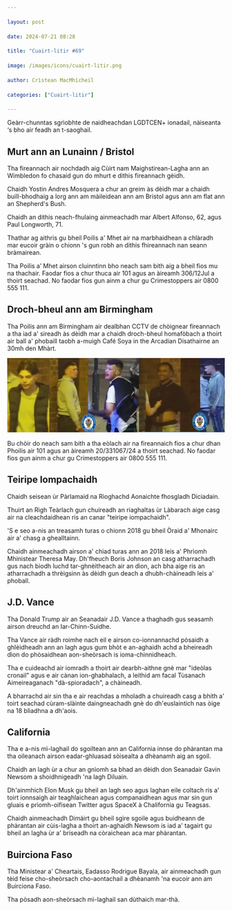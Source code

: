 ```yaml
---

layout: post

date: 2024-07-21 08:28

title: "Cuairt-litir #69"

image: /images/icons/cuairt-litir.png

author: Crìstean MacMhìcheil

categories: ["Cuairt-litir"]
  
---
```


Geàrr-chunntas sgrìobhte de naidheachdan LGDTCEN+ ionadail, nàiseanta ‘s bho air feadh an t-saoghail.

## Murt ann an Lunainn / Bristol

Tha fireannach air nochdadh aig Cùirt nam Maighstirean-Lagha ann an Wimbledon fo chasaid gun do mhurt e dithis fireannach gèidh.

Chaidh Yostin Andres Mosquera a chur an greim às dèidh mar a chaidh buill-bhodhaig a lorg ann am màileidean ann am Bristol agus ann am flat ann an Shepherd's Bush.

Chaidh an dithis neach-fhulaing ainmeachadh mar Albert Alfonso, 62, agus Paul Longworth, 71.

Thathar ag aithris gu bheil Poilis a' Mhet air na marbhaidhean a chlàradh mar eucoir gràin o chionn 's gun robh an dithis fhireannach nan seann bràmairean.

Tha Poilis a’ Mhet airson cluinntinn bho neach sam bith aig a bheil fios mu na thachair. Faodar fios a chur thuca air 101 agus an àireamh 306/12Jul a thoirt seachad. No faodar fios gun ainm a chur gu Crimestoppers air 0800 555 111.

## Droch-bheul ann am Birmingham

Tha Poilis ann am Birmingham air dealbhan CCTV de chòignear fireannach a tha iad a' sireadh às dèidh mar a chaidh droch-bheul homafòbach a thoirt air ball a' phobaill taobh a-muigh Café Soya in the Arcadian Disathairne an 30mh den Mhàrt.

![](/images/posts/2024-07-21-droch-bheul-ann-am-birmingham.jpeg)

Bu chòir do neach sam bith a tha eòlach air na fireannaich fios a chur dhan Phoilis air 101 agus an àireamh 20/331067/24 a thoirt seachad. No faodar fios gun ainm a chur gu Crimestoppers air 0800 555 111.

## Teiripe Iompachaidh

Chaidh seisean ùr Pàrlamaid na Rìoghachd Aonaichte fhosgladh Diciadain.

Thuirt an Rìgh Teàrlach gun chuireadh an riaghaltas ùr Làbarach aige casg air na cleachdaidhean ris an canar "teiripe iompachaidh".

'S e seo a-nis an treasamh turas o chionn 2018 gu bheil Òraid a' Mhonairc air a' chasg a ghealltainn.

Chaidh ainmeachadh airson a' chiad turas ann an 2018 leis a' Phrìomh Mhinistear Theresa May. Dh'fheuch Boris Johnson an casg atharrachadh gus nach biodh luchd tar-ghnèitheach air an dìon, ach bha aige ris an atharrachadh a thrèigsinn às dèidh gun deach a dhubh-chàineadh leis a' phoball.

## J.D. Vance

Tha Donald Trump air an Seanadair J.D. Vance a thaghadh gus seasamh airson dreuchd an Iar-Chinn-Suidhe.

Tha Vance air ràdh roimhe nach eil e airson co-ionnannachd pòsaidh a ghlèidheadh ann an lagh agus gum bhòt e an-aghaidh achd a bheireadh dìon do phòsaidhean aon-sheòrsach is ioma-chinnidheach.

Tha e cuideachd air iomradh a thoirt air dearbh-aithne gnè mar "ideòlas cronail" agus e air cànan ion-ghabhalach, a leithid am facal Tùsanach Aimeireaganach "dà-spioradach", a chàineadh. 

A bharrachd air sin tha e air reachdas a mholadh a chuireadh casg a bhith a' toirt seachad cùram-slàinte daingneachadh gnè do dh'euslaintich nas òige na 18 bliadhna a dh'aois.

## California

Tha e a-nis mì-laghail do sgoiltean ann an California innse do phàrantan ma tha oileanach airson eadar-ghluasad sòisealta a dhèanamh aig an sgoil.

Chaidh an lagh ùr a chur an gnìomh sa bhad an dèidh don Seanadair Gavin Newsom a shoidhnigeadh 'na lagh Diluain.

Dh'ainmhich Elon Musk gu bheil an lagh seo agus laghan eile coltach ris a' toirt ionnsaigh air teaghlaichean agus companaidhean agus mar sin gun gluais e prìomh-oifisean Twitter agus SpaceX à Chalifornia gu Teagsas.

Chaidh ainmeachadh Dimàirt gu bheil sgìre sgoile agus buidheann de phàrantan air cùis-lagha a thoirt an-aghaidh Newsom is iad a' tagairt gu bheil an lagha ùr a' briseadh na còraichean aca mar phàrantan.

## Buirciona Faso

Tha Ministear a' Cheartais, Eadasso Rodrigue Bayala, air ainmeachadh gun tèid feise cho-sheòrsach cho-aontachail a dhèanamh 'na eucoir ann am Buirciona Faso.

Tha pòsadh aon-sheòrsach mì-laghail san dùthaich mar-thà.